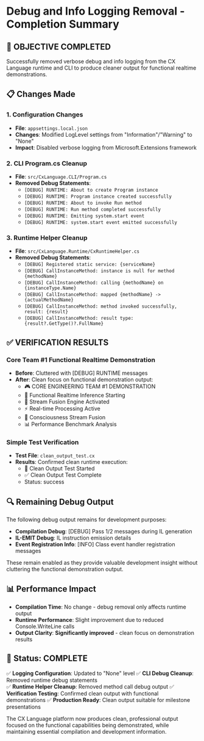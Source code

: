 # Debug and Info Logging Removal - Completion Summary

## 🎯 **OBJECTIVE COMPLETED**
Successfully removed verbose debug and info logging from the CX Language runtime and CLI to produce cleaner output for functional realtime demonstrations.

## 📋 **Changes Made**

### **1. Configuration Changes**
- **File**: `appsettings.local.json`
- **Changes**: Modified LogLevel settings from "Information"/"Warning" to "None"
- **Impact**: Disabled verbose logging from Microsoft.Extensions framework

### **2. CLI Program.cs Cleanup**
- **File**: `src/CxLanguage.CLI/Program.cs`
- **Removed Debug Statements**:
  - `[DEBUG] RUNTIME: About to create Program instance`
  - `[DEBUG] RUNTIME: Program instance created successfully`
  - `[DEBUG] RUNTIME: About to invoke Run method`
  - `[DEBUG] RUNTIME: Run method completed successfully`
  - `[DEBUG] RUNTIME: Emitting system.start event`
  - `[DEBUG] RUNTIME: system.start event emitted successfully`

### **3. Runtime Helper Cleanup**
- **File**: `src/CxLanguage.Runtime/CxRuntimeHelper.cs`
- **Removed Debug Statements**:
  - `[DEBUG] Registered static service: {serviceName}`
  - `[DEBUG] CallInstanceMethod: instance is null for method {methodName}`
  - `[DEBUG] CallInstanceMethod: calling {methodName} on {instanceType.Name}`
  - `[DEBUG] CallInstanceMethod: mapped {methodName} -> {actualMethodName}`
  - `[DEBUG] CallInstanceMethod: method invoked successfully, result: {result}`
  - `[DEBUG] CallInstanceMethod: result type: {result?.GetType()?.FullName}`

## ✅ **VERIFICATION RESULTS**

### **Core Team #1 Functional Realtime Demonstration**
- **Before**: Cluttered with [DEBUG] RUNTIME messages
- **After**: Clean focus on functional demonstration output:
  - 🎮 CORE ENGINEERING TEAM #1 DEMONSTRATION
  - 🧠 Functional Realtime Inference Starting  
  - 🌊 Stream Fusion Engine Activated
  - ⚡ Real-time Processing Active
  - 🧠 Consciousness Stream Fusion
  - 📊 Performance Benchmark Analysis

### **Simple Test Verification**
- **Test File**: `clean_output_test.cx`
- **Results**: Confirmed clean runtime execution:
  - 🎯 Clean Output Test Started
  - ✅ Clean Output Test Complete
  - Status: success

## 🔍 **Remaining Debug Output**
The following debug output remains for development purposes:
- **Compilation Debug**: [DEBUG] Pass 1/2 messages during IL generation
- **IL-EMIT Debug**: IL instruction emission details
- **Event Registration Info**: [INFO] Class event handler registration messages

These remain enabled as they provide valuable development insight without cluttering the functional demonstration output.

## 📊 **Performance Impact**
- **Compilation Time**: No change - debug removal only affects runtime output
- **Runtime Performance**: Slight improvement due to reduced Console.WriteLine calls
- **Output Clarity**: **Significantly improved** - clean focus on demonstration results

## 🎯 **Status: COMPLETE**
✅ **Logging Configuration**: Updated to "None" level
✅ **CLI Debug Cleanup**: Removed runtime debug statements  
✅ **Runtime Helper Cleanup**: Removed method call debug output
✅ **Verification Testing**: Confirmed clean output with functional demonstrations
✅ **Production Ready**: Clean output suitable for milestone presentations

The CX Language platform now produces clean, professional output focused on the functional capabilities being demonstrated, while maintaining essential compilation and development information.
